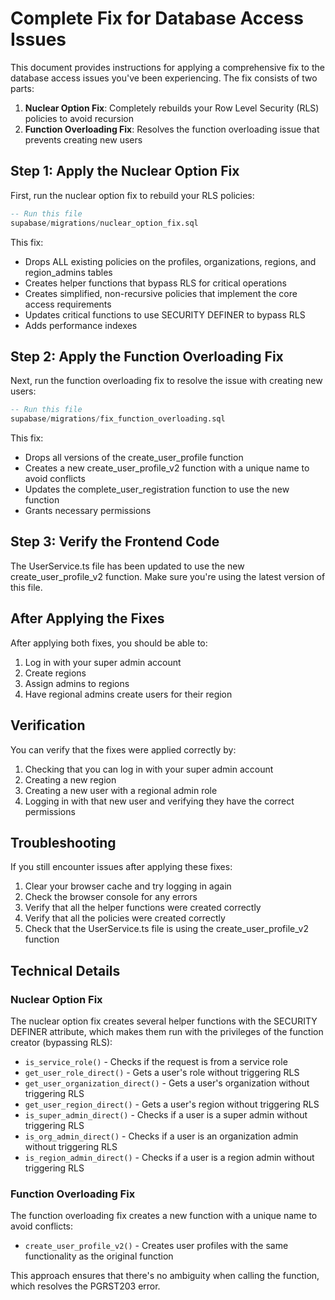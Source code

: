 # Complete Fix for Database Access Issues

This document provides instructions for applying a comprehensive fix to the database access issues you've been experiencing. The fix consists of two parts:

1. **Nuclear Option Fix**: Completely rebuilds your Row Level Security (RLS) policies to avoid recursion
2. **Function Overloading Fix**: Resolves the function overloading issue that prevents creating new users

## Step 1: Apply the Nuclear Option Fix

First, run the nuclear option fix to rebuild your RLS policies:

```sql
-- Run this file
supabase/migrations/nuclear_option_fix.sql
```

This fix:

- Drops ALL existing policies on the profiles, organizations, regions, and region_admins tables
- Creates helper functions that bypass RLS for critical operations
- Creates simplified, non-recursive policies that implement the core access requirements
- Updates critical functions to use SECURITY DEFINER to bypass RLS
- Adds performance indexes

## Step 2: Apply the Function Overloading Fix

Next, run the function overloading fix to resolve the issue with creating new users:

```sql
-- Run this file
supabase/migrations/fix_function_overloading.sql
```

This fix:

- Drops all versions of the create_user_profile function
- Creates a new create_user_profile_v2 function with a unique name to avoid conflicts
- Updates the complete_user_registration function to use the new function
- Grants necessary permissions

## Step 3: Verify the Frontend Code

The UserService.ts file has been updated to use the new create_user_profile_v2 function. Make sure you're using the latest version of this file.

## After Applying the Fixes

After applying both fixes, you should be able to:

1. Log in with your super admin account
2. Create regions
3. Assign admins to regions
4. Have regional admins create users for their region

## Verification

You can verify that the fixes were applied correctly by:

1. Checking that you can log in with your super admin account
2. Creating a new region
3. Creating a new user with a regional admin role
4. Logging in with that new user and verifying they have the correct permissions

## Troubleshooting

If you still encounter issues after applying these fixes:

1. Clear your browser cache and try logging in again
2. Check the browser console for any errors
3. Verify that all the helper functions were created correctly
4. Verify that all the policies were created correctly
5. Check that the UserService.ts file is using the create_user_profile_v2 function

## Technical Details

### Nuclear Option Fix

The nuclear option fix creates several helper functions with the SECURITY DEFINER attribute, which makes them run with the privileges of the function creator (bypassing RLS):

- `is_service_role()` - Checks if the request is from a service role
- `get_user_role_direct()` - Gets a user's role without triggering RLS
- `get_user_organization_direct()` - Gets a user's organization without triggering RLS
- `get_user_region_direct()` - Gets a user's region without triggering RLS
- `is_super_admin_direct()` - Checks if a user is a super admin without triggering RLS
- `is_org_admin_direct()` - Checks if a user is an organization admin without triggering RLS
- `is_region_admin_direct()` - Checks if a user is a region admin without triggering RLS

### Function Overloading Fix

The function overloading fix creates a new function with a unique name to avoid conflicts:

- `create_user_profile_v2()` - Creates user profiles with the same functionality as the original function

This approach ensures that there's no ambiguity when calling the function, which resolves the PGRST203 error.
